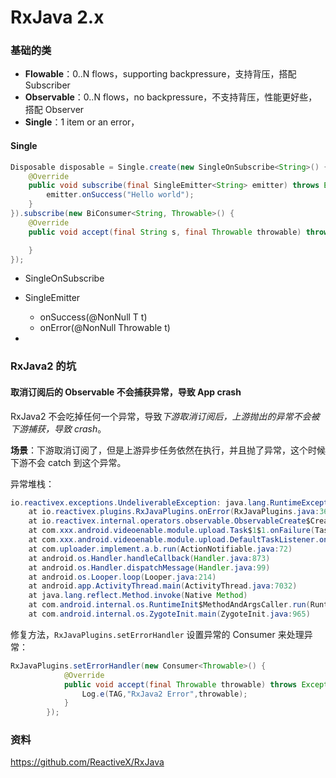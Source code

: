 # RxJava 2.x





### 基础的类



- **Flowable**：0..N flows，supporting backpressure，支持背压，搭配 Subscriber
- **Observable**：0..N flows，no backpressure，不支持背压，性能更好些，搭配 Observer
- **Single**：1 item or an error，



#### Single



```java
Disposable disposable = Single.create(new SingleOnSubscribe<String>() {
    @Override
    public void subscribe(final SingleEmitter<String> emitter) throws Exception {
        emitter.onSuccess("Hello world");
    }
}).subscribe(new BiConsumer<String, Throwable>() {
    @Override
    public void accept(final String s, final Throwable throwable) throws Exception {

    }
});
```



- SingleOnSubscribe

- SingleEmitter<T>
  - onSuccess(@NonNull T t)
  - onError(@NonNull Throwable t)

- 





### RxJava2 的坑



#### 取消订阅后的 Observable 不会捕获异常，导致 App crash

RxJava2 不会吃掉任何一个异常，导致*下游取消订阅后，上游抛出的异常不会被下游捕获，导致 crash*。



**场景**：下游取消订阅了，但是上游异步任务依然在执行，并且抛了异常，这个时候下游不会 catch 到这个异常。

异常堆栈：

```java
io.reactivex.exceptions.UndeliverableException: java.lang.RuntimeException: Task failure:UploadTaskError{code='100', subcode='4', info='connect error'}
	at io.reactivex.plugins.RxJavaPlugins.onError(RxJavaPlugins.java:367)
	at io.reactivex.internal.operators.observable.ObservableCreate$CreateEmitter.onError(ObservableCreate.java:74)
	at com.xxx.android.videoenable.module.upload.Task$1$1.onFailure(Task.java:89)
	at com.xxx.android.videoenable.module.upload.DefaultTaskListener.onFailure(DefaultTaskListener.java:56)
	at com.uploader.implement.a.b.run(ActionNotifiable.java:72)
	at android.os.Handler.handleCallback(Handler.java:873)
	at android.os.Handler.dispatchMessage(Handler.java:99)
	at android.os.Looper.loop(Looper.java:214)
	at android.app.ActivityThread.main(ActivityThread.java:7032)
	at java.lang.reflect.Method.invoke(Native Method)
	at com.android.internal.os.RuntimeInit$MethodAndArgsCaller.run(RuntimeInit.java:494)
	at com.android.internal.os.ZygoteInit.main(ZygoteInit.java:965)
```



修复方法，`RxJavaPlugins.setErrorHandler` 设置异常的 Consumer 来处理异常：

```java
RxJavaPlugins.setErrorHandler(new Consumer<Throwable>() {
            @Override
            public void accept(final Throwable throwable) throws Exception {
                Log.e(TAG,"RxJava2 Error",throwable);
            }
        });
```







### 资料

https://github.com/ReactiveX/RxJava